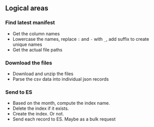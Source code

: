 ## Logical areas

### Find latest manifest

* Get the column names
* Lowercase the names, replace `:` and `-` with `_`, add suffix to create unique
  names
* Get the actual file paths

### Download the files

* Download and unzip the files
* Parse the csv data into individual json records

### Send to ES

* Based on the month, compute the index name.
* Delete the index if it exists.
* Create the index. Or not.
* Send each record to ES. Maybe as a bulk request

